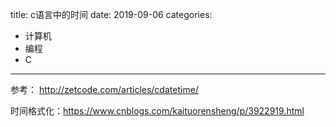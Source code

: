title: c语言中的时间
date: 2019-09-06
categories:
- 计算机
- 编程
- C




---



参考： http://zetcode.com/articles/cdatetime/

时间格式化：https://www.cnblogs.com/kaituorensheng/p/3922919.html